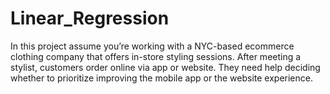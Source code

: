 # Linear_Regression
In this project assume you’re working with a NYC-based ecommerce clothing company that offers in-store styling sessions. After meeting a stylist, customers order online via app or website. They need help deciding whether to prioritize improving the mobile app or the website experience.
